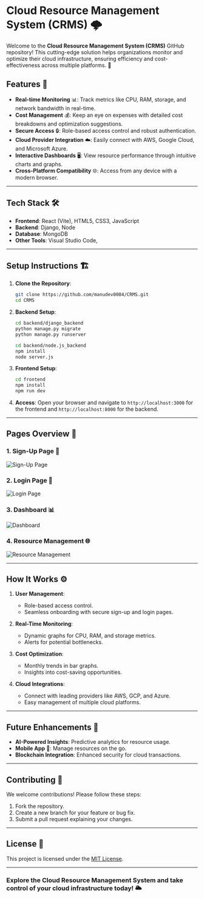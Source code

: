 # Cloud Resource Management System (CRMS) 🌩️

Welcome to the **Cloud Resource Management System (CRMS)** GitHub repository! This cutting-edge solution helps organizations monitor and optimize their cloud infrastructure, ensuring efficiency and cost-effectiveness across multiple platforms. 🚀

## Features 🌟

- **Real-time Monitoring** 📊: Track metrics like CPU, RAM, storage, and network bandwidth in real-time.
- **Cost Management** 💰: Keep an eye on expenses with detailed cost breakdowns and optimization suggestions.
- **Secure Access** 🔒: Role-based access control and robust authentication.
- **Cloud Provider Integration** ☁️: Easily connect with AWS, Google Cloud, and Microsoft Azure.
- **Interactive Dashboards** 🖥️: View resource performance through intuitive charts and graphs.
- **Cross-Platform Compatibility** 🌐: Access from any device with a modern browser.

---

## Tech Stack 🛠️

- **Frontend**: React (Vite), HTML5, CSS3, JavaScript
- **Backend**: Django, Node
- **Database**: MongoDB
- **Other Tools**: Visual Studio Code,

---

## Setup Instructions 🏗️

1. **Clone the Repository**:
   ```bash
   git clone https://github.com/manudev0004/CRMS.git
   cd CRMS
   ```

2. **Backend Setup**:
   ```bash
   cd backend/django_backend
   python manage.py migrate
   python manage.py runserver
   ```
    ```bash
   cd backend/node.js_backend
   npm install
   node server.js
   ```

3. **Frontend Setup**:
   ```bash
   cd frontend
   npm install
   npm run dev
   ```

4. **Access**:
   Open your browser and navigate to `http://localhost:3000` for the frontend and `http://localhost:8000` for the backend.

---

## Pages Overview 📸

### 1. Sign-Up Page 📝
![Sign-Up Page](https://your-image-link/sign-up-page.png)

### 2. Login Page 🔐
![Login Page](https://your-image-link/login-page.png)

### 3. Dashboard 📊
![Dashboard](https://your-image-link/dashboard.png)

### 4. Resource Management 🌐
![Resource Management](https://your-image-link/resource-management.png)

---

## How It Works ⚙️

1. **User Management**:
   - Role-based access control.
   - Seamless onboarding with secure sign-up and login pages.

2. **Real-Time Monitoring**:
   - Dynamic graphs for CPU, RAM, and storage metrics.
   - Alerts for potential bottlenecks.

3. **Cost Optimization**:
   - Monthly trends in bar graphs.
   - Insights into cost-saving opportunities.

4. **Cloud Integrations**:
   - Connect with leading providers like AWS, GCP, and Azure.
   - Easy management of multiple cloud platforms.

---


## Future Enhancements 🚀

- **AI-Powered Insights**: Predictive analytics for resource usage.
- **Mobile App** 📱: Manage resources on the go.
- **Blockchain Integration**: Enhanced security for cloud transactions.

---

## Contributing 🤝

We welcome contributions! Please follow these steps:

1. Fork the repository.
2. Create a new branch for your feature or bug fix.
3. Submit a pull request explaining your changes.

---

## License 📄

This project is licensed under the [MIT License](LICENSE).

---

### Explore the Cloud Resource Management System and take control of your cloud infrastructure today! 🌥️
